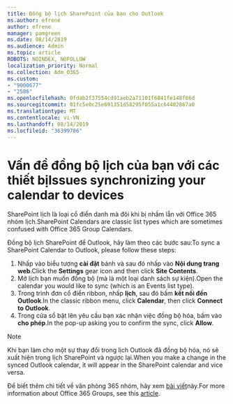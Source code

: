 ```yaml
---
title: Đồng bộ lịch SharePoint của bạn cho Outlook
ms.author: efrene
author: efrene
manager: pamgreen
ms.date: 08/14/2019
ms.audience: Admin
ms.topic: article
ROBOTS: NOINDEX, NOFOLLOW
localization_priority: Normal
ms.collection: Adm_O365
ms.custom:
- "9000677"
- "2586"
ms.openlocfilehash: 0fdab2f37554cd91aeb2a71101f6841fe148f66d
ms.sourcegitcommit: 01fc5e0c25e691351d58295f055a1c64402867a0
ms.translationtype: MT
ms.contentlocale: vi-VN
ms.lasthandoff: 08/14/2019
ms.locfileid: "36399786"
---
```

# <a name="issues-synchronizing-your-calendar-to-devices"></a><span data-ttu-id="bb91f-102">Vấn đề đồng bộ lịch của bạn với các thiết bị</span><span class="sxs-lookup"><span data-stu-id="bb91f-102">Issues synchronizing your calendar to devices</span></span>

<span data-ttu-id="bb91f-103">SharePoint lịch là loại cổ điển danh mà đôi khi bị nhầm lẫn với Office 365 nhóm lịch.</span><span class="sxs-lookup"><span data-stu-id="bb91f-103">SharePoint Calendars are classic list types which are sometimes confused with Office 365 Group Calendars.</span></span>

<span data-ttu-id="bb91f-104">Đồng bộ lịch SharePoint để Outlook, hãy làm theo các bước sau:</span><span class="sxs-lookup"><span data-stu-id="bb91f-104">To sync a SharePoint Calendar to Outlook, please follow these steps:</span></span>

1. <span data-ttu-id="bb91f-105">Nhấp vào biểu tượng **cài đặt** bánh và sau đó nhấp vào **Nội dung trang web**.</span><span class="sxs-lookup"><span data-stu-id="bb91f-105">Click the **Settings** gear icon and then click **Site Contents**.</span></span>
2. <span data-ttu-id="bb91f-106">Mở lịch bạn muốn đồng bộ (mà là một loại danh sách sự kiện).</span><span class="sxs-lookup"><span data-stu-id="bb91f-106">Open the calendar you would like to sync (which is an Events list type).</span></span>
3. <span data-ttu-id="bb91f-107">Trong trình đơn cổ điển ribbon, nhấp **lịch**, sau đó bấm **kết nối đến Outlook**.</span><span class="sxs-lookup"><span data-stu-id="bb91f-107">In the classic ribbon menu, click **Calendar**, then click **Connect to Outlook**.</span></span>
4. <span data-ttu-id="bb91f-108">Trong cửa sổ bật lên yêu cầu bạn xác nhận việc đồng bộ hóa, bấm vào **cho phép**.</span><span class="sxs-lookup"><span data-stu-id="bb91f-108">In the pop-up asking you to confirm the sync, click **Allow**.</span></span>

>[!Note]
> <span data-ttu-id="bb91f-109">Khi bạn làm cho một sự thay đổi trong lịch Outlook đã đồng bộ hóa, nó sẽ xuất hiện trong lịch SharePoint và ngược lại.</span><span class="sxs-lookup"><span data-stu-id="bb91f-109">When you make a change in the synced Outlook calendar, it will appear in the SharePoint calendar and vice versa.</span></span>

<span data-ttu-id="bb91f-110">Để biết thêm chi tiết về văn phòng 365 nhóm, hãy xem [bài viết](https://support.office.com/en-us/article/Learn-about-Office-365-groups-b565caa1-5c40-40ef-9915-60fdb2d97fa2)này.</span><span class="sxs-lookup"><span data-stu-id="bb91f-110">For more information about Office 365 Groups, see this [article](https://support.office.com/en-us/article/Learn-about-Office-365-groups-b565caa1-5c40-40ef-9915-60fdb2d97fa2).</span></span>
